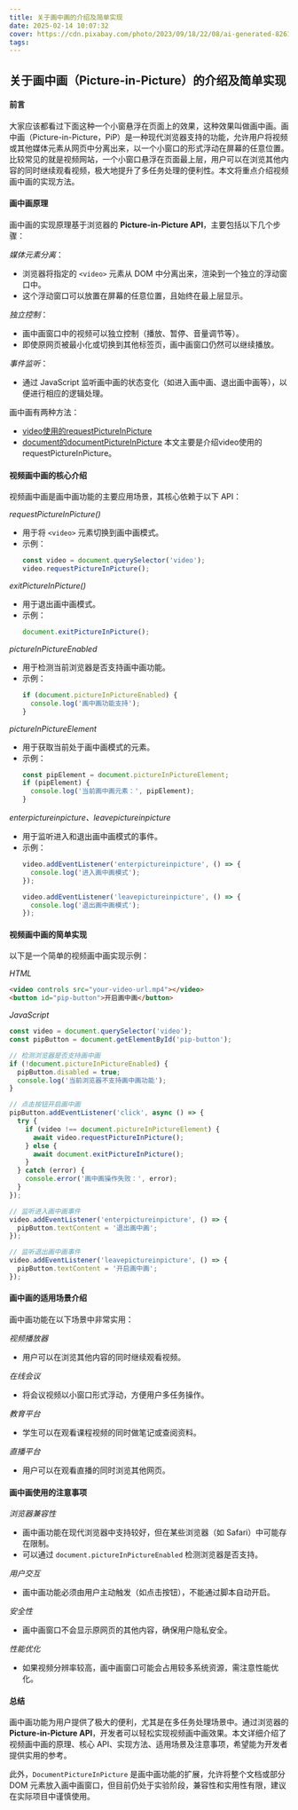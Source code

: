 ```yaml
---
title: 关于画中画的介绍及简单实现
date: 2025-02-14 10:07:32
cover: https://cdn.pixabay.com/photo/2023/09/18/22/08/ai-generated-8261536_640.jpg
tags:
---
```


## 关于画中画（Picture-in-Picture）的介绍及简单实现

#### 前言

大家应该都看过下面这种一个小窗悬浮在页面上的效果，这种效果叫做画中画。画中画（Picture-in-Picture，PiP）是一种现代浏览器支持的功能，允许用户将视频或其他媒体元素从网页中分离出来，以一个小窗口的形式浮动在屏幕的任意位置。比较常见的就是视频网站，一个小窗口悬浮在页面最上层，用户可以在浏览其他内容的同时继续观看视频，极大地提升了多任务处理的便利性。本文将重点介绍视频画中画的实现方法。


#### 画中画原理
画中画的实现原理基于浏览器的 **Picture-in-Picture API**，主要包括以下几个步骤：

*媒体元素分离*：
   - 浏览器将指定的 `<video>` 元素从 DOM 中分离出来，渲染到一个独立的浮动窗口中。
   - 这个浮动窗口可以放置在屏幕的任意位置，且始终在最上层显示。

*独立控制*：
   - 画中画窗口中的视频可以独立控制（播放、暂停、音量调节等）。
   - 即使原网页被最小化或切换到其他标签页，画中画窗口仍然可以继续播放。

*事件监听*：
   - 通过 JavaScript 监听画中画的状态变化（如进入画中画、退出画中画等），以便进行相应的逻辑处理。

画中画有两种方法：
- [video使用的requestPictureInPicture](https://developer.mozilla.org/en-US/docs/Web/API/HTMLVideoElement/requestPictureInPicture)
- [document的documentPictureInPicture](https://developer.mozilla.org/en-US/docs/Web/API/DocumentPictureInPicture)
本文主要是介绍video使用的requestPictureInPicture。


#### 视频画中画的核心介绍
视频画中画是画中画功能的主要应用场景，其核心依赖于以下 API：

*requestPictureInPicture()*
- 用于将 `<video>` 元素切换到画中画模式。
- 示例：
  ```javascript
  const video = document.querySelector('video');
  video.requestPictureInPicture();
  ```

*exitPictureInPicture()*
- 用于退出画中画模式。
- 示例：
  ```javascript
  document.exitPictureInPicture();
  ```

*pictureInPictureEnabled*
- 用于检测当前浏览器是否支持画中画功能。
- 示例：
  ```javascript
  if (document.pictureInPictureEnabled) {
    console.log('画中画功能支持');
  }
  ```

*pictureInPictureElement*
- 用于获取当前处于画中画模式的元素。
- 示例：
  ```javascript
  const pipElement = document.pictureInPictureElement;
  if (pipElement) {
    console.log('当前画中画元素：', pipElement);
  }
  ```

*enterpictureinpicture、leavepictureinpicture*
- 用于监听进入和退出画中画模式的事件。
- 示例：
  ```javascript
  video.addEventListener('enterpictureinpicture', () => {
    console.log('进入画中画模式');
  });

  video.addEventListener('leavepictureinpicture', () => {
    console.log('退出画中画模式');
  });
  ```


#### 视频画中画的简单实现
以下是一个简单的视频画中画实现示例：

*HTML*
```html
<video controls src="your-video-url.mp4"></video>
<button id="pip-button">开启画中画</button>
```

*JavaScript*
```javascript
const video = document.querySelector('video');
const pipButton = document.getElementById('pip-button');

// 检测浏览器是否支持画中画
if (!document.pictureInPictureEnabled) {
  pipButton.disabled = true;
  console.log('当前浏览器不支持画中画功能');
}

// 点击按钮开启画中画
pipButton.addEventListener('click', async () => {
  try {
    if (video !== document.pictureInPictureElement) {
      await video.requestPictureInPicture();
    } else {
      await document.exitPictureInPicture();
    }
  } catch (error) {
    console.error('画中画操作失败：', error);
  }
});

// 监听进入画中画事件
video.addEventListener('enterpictureinpicture', () => {
  pipButton.textContent = '退出画中画';
});

// 监听退出画中画事件
video.addEventListener('leavepictureinpicture', () => {
  pipButton.textContent = '开启画中画';
});
```


#### 画中画的适用场景介绍
画中画功能在以下场景中非常实用：

*视频播放器*
- 用户可以在浏览其他内容的同时继续观看视频。

*在线会议*
- 将会议视频以小窗口形式浮动，方便用户多任务操作。

*教育平台*
- 学生可以在观看课程视频的同时做笔记或查阅资料。

*直播平台*
- 用户可以在观看直播的同时浏览其他网页。


#### 画中画使用的注意事项
*浏览器兼容性*
- 画中画功能在现代浏览器中支持较好，但在某些浏览器（如 Safari）中可能存在限制。
- 可以通过 `document.pictureInPictureEnabled` 检测浏览器是否支持。

*用户交互*
- 画中画功能必须由用户主动触发（如点击按钮），不能通过脚本自动开启。

*安全性*
- 画中画窗口不会显示原网页的其他内容，确保用户隐私安全。

*性能优化*
- 如果视频分辨率较高，画中画窗口可能会占用较多系统资源，需注意性能优化。


#### 总结
画中画功能为用户提供了极大的便利，尤其是在多任务处理场景中。通过浏览器的 **Picture-in-Picture API**，开发者可以轻松实现视频画中画效果。本文详细介绍了视频画中画的原理、核心 API、实现方法、适用场景及注意事项，希望能为开发者提供实用的参考。

此外，`DocumentPictureInPicture` 是画中画功能的扩展，允许将整个文档或部分 DOM 元素放入画中画窗口，但目前仍处于实验阶段，兼容性和实用性有限，建议在实际项目中谨慎使用。
